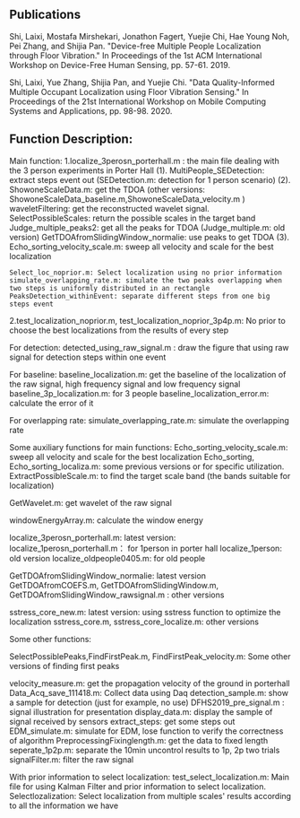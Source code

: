 ## Publications
Shi, Laixi, Mostafa Mirshekari, Jonathon Fagert, Yuejie Chi, Hae Young Noh, Pei Zhang, and Shijia Pan. "Device-free Multiple People Localization through Floor Vibration." In Proceedings of the 1st ACM International Workshop on Device-Free Human Sensing, pp. 57-61. 2019.

Shi, Laixi, Yue Zhang, Shijia Pan, and Yuejie Chi. "Data Quality-Informed Multiple Occupant Localization using Floor Vibration Sensing." In Proceedings of the 21st International Workshop on Mobile Computing Systems and Applications, pp. 98-98. 2020.

## Function Description:

Main function:
1.localize_3perosn_porterhall.m : the main file dealing with the 3 person experiments in Porter Hall
	(1). MultiPeople_SEDetection: extract steps event out (SEDetection.m: detection for 1 person scenario)
	(2). ShowoneScaleData.m: get the TDOA (other versions: ShowoneScaleData_baseline.m,ShowoneScaleData_velocity.m )
		waveletFiltering: get the reconstructed wavelet signal.
		SelectPossibleScales: return the possible scales in the target band
		Judge_multiple_peaks2: get all the peaks for TDOA (Judge_multiple.m: old version)
		GetTDOAfromSlidingWindow_normalie: use peaks to get TDOA
	(3). Echo_sorting_velocity_scale.m: sweep all velocity and scale for the best localization

	Select_loc_noprior.m: Select localization using no prior information
	simulate_overlapping_rate.m: simulate the two peaks overlapping when two steps is uniformly distributed in an rectangle
	PeaksDetection_withinEvent: separate different steps from one big steps event

2.test_localization_noprior.m, test_localization_noprior_3p4p.m:
No prior to choose the best localizations from the results of every step



For detection:
detected_using_raw_signal.m : draw the figure that using raw signal for detection steps within one event

For baseline:
baseline_localization.m: get the baseline of the localization of the raw
signal, high frequency signal and low frequency signal
baseline_3p_localization.m: for 3 people
baseline_localization_error.m: calculate the error of it

For overlapping rate:
simulate_overlapping_rate.m: simulate the overlapping rate 


Some auxiliary functions for main functions:
Echo_sorting_velocity_scale.m: sweep all velocity and scale for the best localization
Echo_sorting, Echo_sorting_localiza.m: some previous versions or for specific utilization.
ExtractPossibleScale.m: to find the target scale band (the bands suitable for localization)

GetWavelet.m: get wavelet of the raw signal

windowEnergyArray.m: calculate the window energy

localize_3perosn_porterhall.m: latest version:
	localize_1perosn_porterhall.m： for 1person in porter hall
	localize_1person: old version
	localize_oldpeople0405.m: for old people


GetTDOAfromSlidingWindow_normalie: latest version
	GetTDOAfromCOEFS.m, GetTDOAfromSlidingWindow.m, GetTDOAfromSlidingWindow_rawsignal.m : other versions

sstress_core_new.m: latest version: using sstress function to optimize the localization
	sstress_core.m, sstress_core_localize.m: other versions

Some other functions:

SelectPossiblePeaks,FindFirstPeak.m, FindFirstPeak_velocity.m: Some other versions of finding first peaks

velocity_measure.m: get the propagation velocity of the ground in porterhall
Data_Acq_save_111418.m: Collect data using Daq
detection_sample.m: show a sample for detection (just for example, no use)
DFHS2019_pre_signal.m : signal illustration for presentation
display_data.m: display the sample of signal received by sensors
extract_steps: get some steps out
EDM_simulate.m: simulate for EDM, lose function to verify the correctness of algorithm
PreprocessingFixinglength.m: get the data to fixed length
seperate_1p2p.m: separate the 10min uncontrol results to 1p, 2p two trials
signalFilter.m: filter the raw signal


With prior information to select localization:
test_select_localization.m: Main file for using Kalman Filter and prior information to select localization.
Selectlozalization: Select localization from multiple scales' results according
to all the information we have

